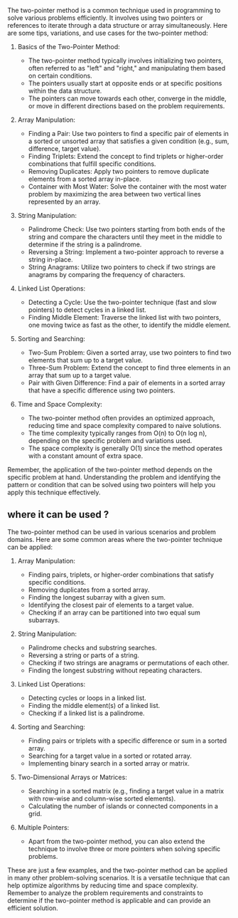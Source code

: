 The two-pointer method is a common technique used in programming to solve various problems efficiently. It involves using two pointers or references to iterate through a data structure or array simultaneously. Here are some tips, variations, and use cases for the two-pointer method:

1. Basics of the Two-Pointer Method:

   - The two-pointer method typically involves initializing two pointers, often referred to as "left" and "right," and manipulating them based on certain conditions.
   - The pointers usually start at opposite ends or at specific positions within the data structure.
   - The pointers can move towards each other, converge in the middle, or move in different directions based on the problem requirements.

2. Array Manipulation:

   - Finding a Pair: Use two pointers to find a specific pair of elements in a sorted or unsorted array that satisfies a given condition (e.g., sum, difference, target value).
   - Finding Triplets: Extend the concept to find triplets or higher-order combinations that fulfill specific conditions.
   - Removing Duplicates: Apply two pointers to remove duplicate elements from a sorted array in-place.
   - Container with Most Water: Solve the container with the most water problem by maximizing the area between two vertical lines represented by an array.

3. String Manipulation:

   - Palindrome Check: Use two pointers starting from both ends of the string and compare the characters until they meet in the middle to determine if the string is a palindrome.
   - Reversing a String: Implement a two-pointer approach to reverse a string in-place.
   - String Anagrams: Utilize two pointers to check if two strings are anagrams by comparing the frequency of characters.

4. Linked List Operations:

   - Detecting a Cycle: Use the two-pointer technique (fast and slow pointers) to detect cycles in a linked list.
   - Finding Middle Element: Traverse the linked list with two pointers, one moving twice as fast as the other, to identify the middle element.

5. Sorting and Searching:

   - Two-Sum Problem: Given a sorted array, use two pointers to find two elements that sum up to a target value.
   - Three-Sum Problem: Extend the concept to find three elements in an array that sum up to a target value.
   - Pair with Given Difference: Find a pair of elements in a sorted array that have a specific difference using two pointers.

6. Time and Space Complexity:
   - The two-pointer method often provides an optimized approach, reducing time and space complexity compared to naive solutions.
   - The time complexity typically ranges from O(n) to O(n log n), depending on the specific problem and variations used.
   - The space complexity is generally O(1) since the method operates with a constant amount of extra space.

Remember, the application of the two-pointer method depends on the specific problem at hand. Understanding the problem and identifying the pattern or condition that can be solved using two pointers will help you apply this technique effectively.

## where it can be used ?

The two-pointer method can be used in various scenarios and problem domains. Here are some common areas where the two-pointer technique can be applied:

1. Array Manipulation:

   - Finding pairs, triplets, or higher-order combinations that satisfy specific conditions.
   - Removing duplicates from a sorted array.
   - Finding the longest subarray with a given sum.
   - Identifying the closest pair of elements to a target value.
   - Checking if an array can be partitioned into two equal sum subarrays.

2. String Manipulation:

   - Palindrome checks and substring searches.
   - Reversing a string or parts of a string.
   - Checking if two strings are anagrams or permutations of each other.
   - Finding the longest substring without repeating characters.

3. Linked List Operations:

   - Detecting cycles or loops in a linked list.
   - Finding the middle element(s) of a linked list.
   - Checking if a linked list is a palindrome.

4. Sorting and Searching:

   - Finding pairs or triplets with a specific difference or sum in a sorted array.
   - Searching for a target value in a sorted or rotated array.
   - Implementing binary search in a sorted array or matrix.

5. Two-Dimensional Arrays or Matrices:

   - Searching in a sorted matrix (e.g., finding a target value in a matrix with row-wise and column-wise sorted elements).
   - Calculating the number of islands or connected components in a grid.

6. Multiple Pointers:
   - Apart from the two-pointer method, you can also extend the technique to involve three or more pointers when solving specific problems.

These are just a few examples, and the two-pointer method can be applied in many other problem-solving scenarios. It is a versatile technique that can help optimize algorithms by reducing time and space complexity. Remember to analyze the problem requirements and constraints to determine if the two-pointer method is applicable and can provide an efficient solution.
